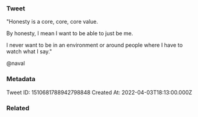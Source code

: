### Tweet
"Honesty is a core, core, core value.

By honesty, I mean I want to be able to just be me.

I never want to be in an environment or around people where I have to watch what I say."

@naval

### Metadata
Tweet ID: 1510681788942798848
Created At: 2022-04-03T18:13:00.000Z

### Related

